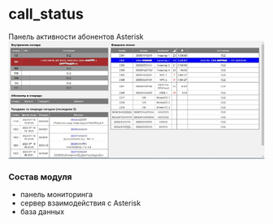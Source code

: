 # call_status

Панель активности абонентов Asterisk
![Скриншот](/Screenshot.jpg)

### Состав модуля
- панель мониторинга
- сервер взаимодействия с Asterisk
- база данных

